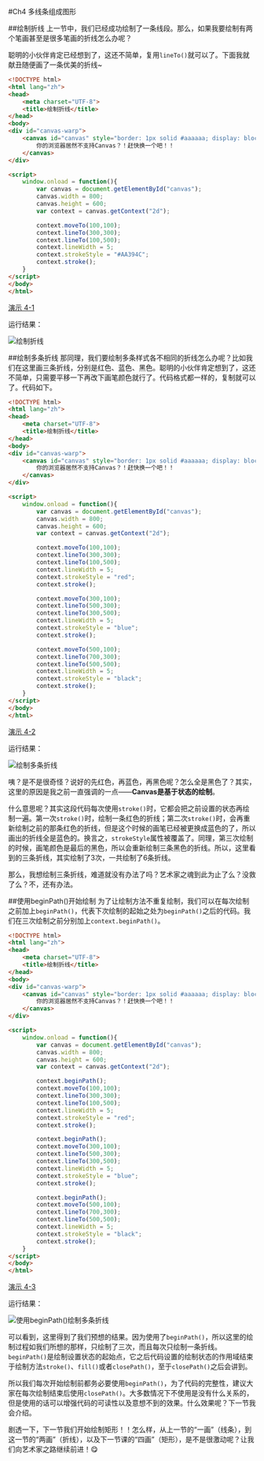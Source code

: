 #Ch4 多线条组成图形

##绘制折线
上一节中，我们已经成功绘制了一条线段。那么，如果我要绘制有两个笔画甚至是很多笔画的折线怎么办呢？

聪明的小伙伴肯定已经想到了，这还不简单，复用`lineTo()`就可以了。下面我就献丑随便画了一条优美的折线~

```HTML
<!DOCTYPE html>
<html lang="zh">
<head>
    <meta charset="UTF-8">
    <title>绘制折线</title>
</head>
<body>
<div id="canvas-warp">
    <canvas id="canvas" style="border: 1px solid #aaaaaa; display: block; margin: 50px auto;">
        你的浏览器居然不支持Canvas？！赶快换一个吧！！
    </canvas>
</div>

<script>
    window.onload = function(){
        var canvas = document.getElementById("canvas");
        canvas.width = 800;
        canvas.height = 600;
        var context = canvas.getContext("2d");

        context.moveTo(100,100);
        context.lineTo(300,300);
        context.lineTo(100,500);
        context.lineWidth = 5;
        context.strokeStyle = "#AA394C";
        context.stroke();
    }
</script>
</body>
</html>
```

[演示 4-1](http://airingursb.github.io/canvas/Canvas/4/4-1.html)

运行结果：

![绘制折线](http://7xkcl8.com1.z0.glb.clouddn.com/edu4-1.png-html.jpg)

##绘制多条折线
那同理，我们要绘制多条样式各不相同的折线怎么办呢？比如我们在这里画三条折线，分别是红色、蓝色、黑色。聪明的小伙伴肯定想到了，这还不简单，只需要平移一下再改下画笔颜色就行了。代码格式都一样的，复制就可以了。代码如下。

```HTML
<!DOCTYPE html>
<html lang="zh">
<head>
    <meta charset="UTF-8">
    <title>绘制折线</title>
</head>
<body>
<div id="canvas-warp">
    <canvas id="canvas" style="border: 1px solid #aaaaaa; display: block; margin: 50px auto;">
        你的浏览器居然不支持Canvas？！赶快换一个吧！！
    </canvas>
</div>

<script>
    window.onload = function(){
        var canvas = document.getElementById("canvas");
        canvas.width = 800;
        canvas.height = 600;
        var context = canvas.getContext("2d");

        context.moveTo(100,100);
        context.lineTo(300,300);
        context.lineTo(100,500);
        context.lineWidth = 5;
        context.strokeStyle = "red";
        context.stroke();

        context.moveTo(300,100);
        context.lineTo(500,300);
        context.lineTo(300,500);
        context.lineWidth = 5;
        context.strokeStyle = "blue";
        context.stroke();

        context.moveTo(500,100);
        context.lineTo(700,300);
        context.lineTo(500,500);
        context.lineWidth = 5;
        context.strokeStyle = "black";
        context.stroke();
    }
</script>
</body>
</html>
```

[演示 4-2](http://airingursb.github.io/canvas/Canvas/4/4-2.hmtl)

运行结果：

![绘制多条折线](http://7xkcl8.com1.z0.glb.clouddn.com/edu4-2.png-html.jpg)

咦？是不是很奇怪？说好的先红色，再蓝色，再黑色呢？怎么全是黑色了？其实，这里的原因是我之前一直强调的一点——**Canvas是基于状态的绘制**。

什么意思呢？其实这段代码每次使用`stroke()`时，它都会把之前设置的状态再绘制一遍。第一次`stroke()`时，绘制一条红色的折线；第二次`stroke()`时，会再重新绘制之前的那条红色的折线，但是这个时候的画笔已经被更换成蓝色的了，所以画出的折线全是蓝色的。换言之，`strokeStyle`属性被覆盖了。同理，第三次绘制的时候，画笔颜色是最后的黑色，所以会重新绘制三条黑色的折线。所以，这里看到的三条折线，其实绘制了3次，一共绘制了6条折线。

那么，我想绘制三条折线，难道就没有办法了吗？艺术家之魂到此为止了么？没救了么？不，还有办法。

##使用beginPath()开始绘制
为了让绘制方法不重复绘制，我们可以在每次绘制之前加上`beginPath()`，代表下次绘制的起始之处为`beginPath()`之后的代码。我们在三次绘制之前分别加上`context.beginPath()`。

```HTML
<!DOCTYPE html>
<html lang="zh">
<head>
    <meta charset="UTF-8">
    <title>绘制折线</title>
</head>
<body>
<div id="canvas-warp">
    <canvas id="canvas" style="border: 1px solid #aaaaaa; display: block; margin: 50px auto;">
        你的浏览器居然不支持Canvas？！赶快换一个吧！！
    </canvas>
</div>

<script>
    window.onload = function(){
        var canvas = document.getElementById("canvas");
        canvas.width = 800;
        canvas.height = 600;
        var context = canvas.getContext("2d");

        context.beginPath();
        context.moveTo(100,100);
        context.lineTo(300,300);
        context.lineTo(100,500);
        context.lineWidth = 5;
        context.strokeStyle = "red";
        context.stroke();

        context.beginPath();
        context.moveTo(300,100);
        context.lineTo(500,300);
        context.lineTo(300,500);
        context.lineWidth = 5;
        context.strokeStyle = "blue";
        context.stroke();

        context.beginPath();
        context.moveTo(500,100);
        context.lineTo(700,300);
        context.lineTo(500,500);
        context.lineWidth = 5;
        context.strokeStyle = "black";
        context.stroke();
    }
</script>
</body>
</html>
```

[演示 4-3](http://airingursb.github.io/canvas/Canvas/4/4-3.html)

运行结果：

![使用beginPath()绘制多条折线](http://7xkcl8.com1.z0.glb.clouddn.com/edu4-3.png-html.jpg)

可以看到，这里得到了我们预想的结果。因为使用了`beginPath()`，所以这里的绘制过程如我们所想的那样，只绘制了三次，而且每次只绘制一条折线。`beginPath()`是绘制设置状态的起始点，它之后代码设置的绘制状态的作用域结束于绘制方法`stroke()`、`fill()`或者`closePath()`，至于`closePath()`之后会讲到。

所以我们每次开始绘制前都务必要使用`beginPath()`，为了代码的完整性，建议大家在每次绘制结束后使用`closePath()`。大多数情况下不使用是没有什么关系的，但是使用的话可以增强代码的可读性以及意想不到的效果。什么效果呢？下一节我会介绍。

剧透一下，下一节我们开始绘制矩形！！怎么样，从上一节的“一画”（线条），到这一节的“两画”（折线），以及下一节课的“四画”（矩形），是不是很激动呢？让我们向艺术家之路继续前进！😋

